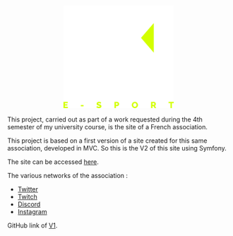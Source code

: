 

<p align="center">
<img src=KROM-Esport.png width = "250" height = "232">
</p>

This project, carried out as part of a work requested during the 4th semester of my university course, is the site of a French association.

This project is based on a first version of a site created for this same association, developed in MVC. So this is the V2 of this site using Symfony.

The site can be accessed [here](https://krom-esport.fr "Site KROM Esport").

The various networks of the association :
- [Twitter](https://twitter.com/krom_esport "Twitter KROM Esport")
- [Twitch](https://www.twitch.tv/krom_esport "Discord KROM Esport")
- [Discord](https://discord.gg/4fFW5NP "Discord KROM Esport")
- [Instagram](https://www.instagram.com/krom_esport/ "Discord KROM Esport")



GitHub link of [V1](https://github.com/ClementTtn/Krom_Esport "GitHub KROM MVC").
